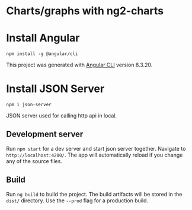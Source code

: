 # Charts/graphs with ng2-charts
# Install Angular 
`npm install -g @angular/cli`

This project was generated with [Angular CLI](https://github.com/angular/angular-cli) version 8.3.20.
# Install JSON Server
`npm i json-server`

JSON server used for calling http api in local.

## Development server
Run `npm start` for a dev server and start json server together. Navigate to `http://localhost:4200/`. The app will automatically reload if you change any of the source files.

## Build

Run `ng build` to build the project. The build artifacts will be stored in the `dist/` directory. Use the `--prod` flag for a production build.
